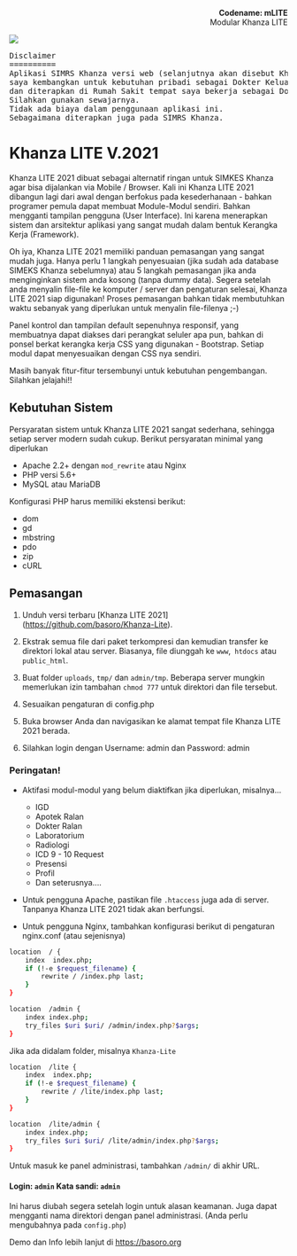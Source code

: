 <p align="right">
    <b>Codename: mLITE</b><br>
    Modular Khanza LITE
</p>

<p>
<img src="https://raw.githubusercontent.com/basoro/Khanza-Lite/master/mlite.png">
</p>
<pre>
Disclaimer
==========
Aplikasi SIMRS Khanza versi web (selanjutnya akan disebut KhanzaLITE),
saya kembangkan untuk kebutuhan pribadi sebagai Dokter Keluarga
dan diterapkan di Rumah Sakit tempat saya bekerja sebagai Dokter.
Silahkan gunakan sewajarnya.
Tidak ada biaya dalam penggunaan aplikasi ini.
Sebagaimana diterapkan juga pada SIMRS Khanza.
</pre>

# Khanza LITE V.2021

Khanza LITE 2021  dibuat sebagai alternatif ringan untuk SIMKES Khanza agar bisa dijalankan via Mobile / Browser. Kali ini Khanza LITE 2021  dibangun lagi dari awal dengan berfokus pada kesederhanaan - bahkan programer pemula dapat membuat Module-Modul sendiri. Bahkan mengganti tampilan pengguna (User Interface). Ini karena menerapkan sistem dan arsitektur aplikasi yang sangat mudah dalam bentuk Kerangka Kerja (Framework).

Oh iya, Khanza LITE 2021  memiliki panduan pemasangan yang sangat mudah juga. Hanya perlu 1 langkah penyesuaian (jika sudah ada database SIMEKS Khanza sebelumnya) atau 5 langkah pemasangan jika anda menginginkan sistem anda kosong (tanpa dummy data). Segera setelah anda menyalin file-file ke komputer / server dan pengaturan selesai, Khanza LITE 2021  siap digunakan! Proses pemasangan bahkan tidak membutuhkan waktu sebanyak yang diperlukan untuk menyalin file-filenya ;-)

Panel kontrol dan tampilan default sepenuhnya responsif, yang membuatnya dapat diakses dari perangkat seluler apa pun, bahkan di ponsel berkat kerangka kerja CSS yang digunakan - Bootstrap. Setiap modul dapat menyesuaikan dengan CSS nya sendiri.

Masih banyak fitur-fitur tersembunyi untuk kebutuhan pengembangan. Silahkan jelajahi!!


Kebutuhan Sistem
----------------

Persyaratan sistem untuk Khanza LITE 2021  sangat sederhana, sehingga setiap server modern sudah cukup. Berikut persyaratan minimal yang diperlukan

+ Apache 2.2+ dengan `mod_rewrite` atau Nginx
+ PHP versi 5.6+
+ MySQL atau MariaDB

Konfigurasi PHP harus memiliki ekstensi berikut:

+ dom
+ gd
+ mbstring
+ pdo
+ zip
+ cURL

Pemasangan
----------

1. Unduh versi terbaru [Khanza LITE 2021] (https://github.com/basoro/Khanza-Lite).

2. Ekstrak semua file dari paket terkompresi dan kemudian transfer ke direktori lokal atau server. Biasanya, file diunggah ke `www`,` htdocs` atau `public_html`.

3. Buat folder `uploads`, `tmp/` dan `admin/tmp`. Beberapa server mungkin memerlukan izin tambahan `chmod 777` untuk direktori dan file tersebut.

4. Sesuaikan pengaturan di config.php

5. Buka browser Anda dan navigasikan ke alamat tempat file Khanza LITE 2021 berada.

6. Silahkan login dengan Username: admin dan Password: admin


### Peringatan!

+ Aktifasi modul-modul yang belum diaktifkan jika diperlukan, misalnya...
  - IGD
  - Apotek Ralan
  - Dokter Ralan
  - Laboratorium
  - Radiologi
  - ICD 9 - 10 Request
  - Presensi
  - Profil
  - Dan seterusnya....

+ Untuk pengguna Apache, pastikan file `.htaccess` juga ada di server. Tanpanya Khanza LITE 2021 tidak akan berfungsi.
+ Untuk pengguna Nginx, tambahkan konfigurasi berikut di pengaturan nginx.conf (atau sejenisnya)

```bash
location  / {
    index  index.php;
    if (!-e $request_filename) {
        rewrite / /index.php last;
    }
}

location  /admin {
    index index.php;
    try_files $uri $uri/ /admin/index.php?$args;
}
```

Jika ada didalam folder, misalnya `Khanza-Lite`

```bash
location  /lite {
    index  index.php;
    if (!-e $request_filename) {
        rewrite / /lite/index.php last;
    }
}

location  /lite/admin {
    index index.php;
    try_files $uri $uri/ /lite/admin/index.php?$args;
}
```

Untuk masuk ke panel administrasi, tambahkan `/admin/` di akhir URL.
#### Login: `admin` Kata sandi: `admin`
Ini harus diubah segera setelah login untuk alasan keamanan. Juga dapat mengganti nama direktori dengan panel administrasi.  (Anda perlu mengubahnya pada `config.php`)

Demo dan Info lebih lanjut di https://basoro.org
